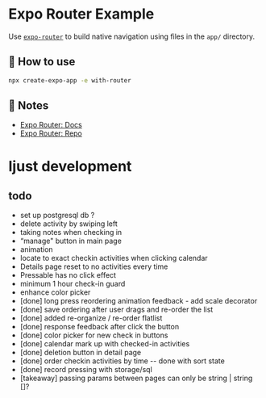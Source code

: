 # Expo Router Example

Use [`expo-router`](https://expo.github.io/router) to build native navigation using files in the `app/` directory.

## 🚀 How to use

```sh
npx create-expo-app -e with-router
```

## 📝 Notes

- [Expo Router: Docs](https://expo.github.io/router)
- [Expo Router: Repo](https://github.com/expo/router)

# Ijust development

## todo
- set up postgresql db ?
- delete activity by swiping left
- taking notes when checking in
- “manage" button in main page
- animation
- locate to exact checkin activities when clicking calendar
- Details page reset to no activities every time
- Pressable has no click effect
- minimum 1 hour check-in guard
- enhance color picker
- [done] long press reordering animation feedback - add scale decorator
- [done] save ordering after user drags and re-order the list
- [done] added re-organize / re-order flatlist
- [done] response feedback after click the button
- [done] color picker for new check in buttons
- [done] calendar mark up with checked-in activities
- [done] deletion button in detail page
- [done] order checkin activities by time -- done with sort state
- [done] record pressing with storage/sql
- [takeaway] passing params between pages can only be string | string []?
